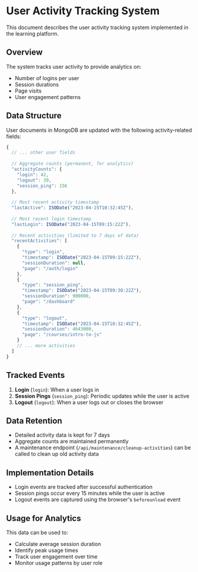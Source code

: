 # User Activity Tracking System

This document describes the user activity tracking system implemented in the learning platform.

## Overview

The system tracks user activity to provide analytics on:
- Number of logins per user
- Session durations
- Page visits
- User engagement patterns

## Data Structure

User documents in MongoDB are updated with the following activity-related fields:

```javascript
{
  // ... other user fields
  
  // Aggregate counts (permanent, for analytics)
  "activityCounts": {
    "login": 42,
    "logout": 39,
    "session_ping": 156
  },
  
  // Most recent activity timestamp
  "lastActive": ISODate("2023-04-15T10:32:45Z"),
  
  // Most recent login timestamp
  "lastLogin": ISODate("2023-04-15T09:15:22Z"),
  
  // Recent activities (limited to 7 days of data)
  "recentActivities": [
    {
      "type": "login",
      "timestamp": ISODate("2023-04-15T09:15:22Z"),
      "sessionDuration": null,
      "page": "/auth/login"
    },
    {
      "type": "session_ping",
      "timestamp": ISODate("2023-04-15T09:30:22Z"),
      "sessionDuration": 900000,
      "page": "/dashboard"
    },
    {
      "type": "logout",
      "timestamp": ISODate("2023-04-15T10:32:45Z"),
      "sessionDuration": 4643000,
      "page": "/courses/intro-to-js"
    }
    // ... more activities
  ]
}
```

## Tracked Events

1. **Login** (`login`): When a user logs in
2. **Session Pings** (`session_ping`): Periodic updates while the user is active
3. **Logout** (`logout`): When a user logs out or closes the browser

## Data Retention

- Detailed activity data is kept for 7 days
- Aggregate counts are maintained permanently
- A maintenance endpoint (`/api/maintenance/cleanup-activities`) can be called to clean up old activity data

## Implementation Details

- Login events are tracked after successful authentication
- Session pings occur every 15 minutes while the user is active
- Logout events are captured using the browser's `beforeunload` event

## Usage for Analytics

This data can be used to:
- Calculate average session duration
- Identify peak usage times
- Track user engagement over time
- Monitor usage patterns by user role
